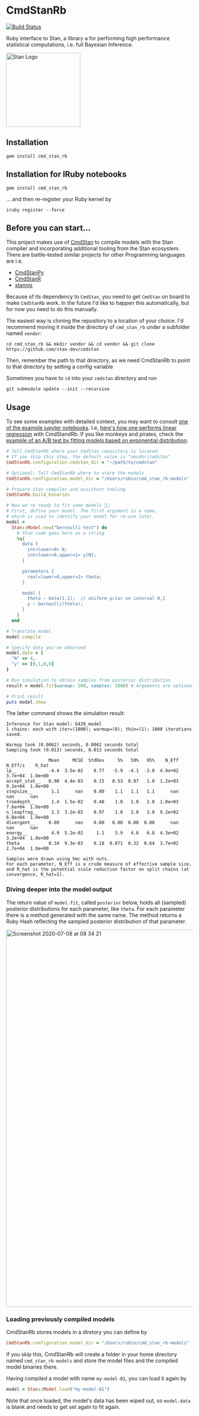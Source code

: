 # CmdStanRb
[![Build Status](https://travis-ci.org/rstammer/cmd_stan_rb.svg?branch=master)](https://travis-ci.org/rstammer/cmd_stan_rb)

Ruby interface to Stan, a library a for performing high performance statistical computations, i.e.
full Bayesian Inference.

<a href="https://mc-stan.org">
  <img src="https://raw.githubusercontent.com/stan-dev/logos/master/logo.png" width=200 alt="Stan Logo"/>
</a>


## Installation

    gem install cmd_stan_rb

## Installation for IRuby notebooks

    gem install cmd_stan_rb

… and then re-register your Ruby kernel by

    iruby register --force

## Before you can start…

This project makes use of [CmdStan](https://github.com/stan-dev/cmdstan) to compile models
with the Stan compiler and incorporating additional tooling from the Stan ecosystem. There
are battle-tested similar projects for other Programming languages are i.e.

  * [CmdStanPy](https://github.com/stan-dev/cmdstanpy)
  * [CmdStanR](https://github.com/stan-dev/cmdstanr)
  * [stannis](https://github.com/sakrejda/stannis])

Because of its dependency to `CmdStan`, you need to get `CmdStan` on board to
make `CmdStanRb` work. In the future I'd like to happen this automatically, but
for now you need to do this manually.

The easiest way is cloning the repository to a location of your choice. I'd
recommend moving it inside the directory of `cmd_stan_rb` under a subfolder
named `vendor`:


    cd cmd_stan_rb && mkdir vendor && cd vendor && git clone https://github.com/stan-dev/cmdstan

Then, remember the path to that directory, as we need CmdStanRb to point
to that directory by setting a config variable

Sometimes you have to `cd` into your `cmdstan` directory and run

    git submodule update --init --recursive

## Usage

To see some examples with detailed context, you may want to consult [one of the example jupyter notebooks](https://github.com/neumanrq/cmd_stan_rb/tree/master/examples). I.e, [here's how one performs linear regression](https://github.com/neumanrq/cmd_stan_rb/blob/master/examples/linear_regression.ipynb) with CmdStandRb. If you like monkeys and pirates, check the [example of an A/B test by fitting models based on exponential distribution](https://github.com/neumanrq/cmd_stan_rb/blob/master/examples/exponential.ipynb).

```Ruby
# Tell CmdStanRb where your CmdStan repository is located.
# If you skip this step, the default value is "vendor/cmdstan"
CmdStanRb.configuration.cmdstan_dir = "~/path/to/cmdstan"

# Optional: Tell CmdStanRb where to store the models
CmdStanRb.configuration.model_dir = "/Users/robin/cmd_stan_rb-models"

# Prepare Stan compiler and assistent tooling
CmdStanRb.build_binaries

# Now we're ready to fit some models 👨‍🔬
# First, define your model. The first argument is a name,
# which is used to identify your model for re-use later.
model =
  Stan::Model.new("bernoulli-test") do
    # Stan code goes here as a string
    %q{
      data {
        int<lower=0> N;
        int<lower=0,upper=1> y[N];
      }

      parameters {
        real<lower=0,upper=1> theta;
      }

      model {
        theta ~ beta(1,1);  // uniform prior on interval 0,1
        y ~ bernoulli(theta);
      }
    }
  end

# Translate model
model.compile

# Specify data you've observed
model.data = {
  "N" => 4,
  "y" => [0,1,0,0]
}

# Run simulation to obtain samples from posterior distribution
result = model.fit(warmup: 500, samples: 2000) # Arguments are optional

# Print result
puts model.show
```

The latter command shows the simulation result:


    Inference for Stan model: b439_model
    1 chains: each with iter=(1000); warmup=(0); thin=(1); 1000 iterations saved.

    Warmup took (0.0062) seconds, 0.0062 seconds total
    Sampling took (0.013) seconds, 0.013 seconds total

                    Mean     MCSE  StdDev     5%   50%   95%    N_Eff  N_Eff/s    R_hat
    lp__            -4.4  3.5e-02    0.77   -5.9  -4.1  -3.8  4.9e+02  3.7e+04  1.0e+00
    accept_stat__   0.90  4.4e-03    0.15   0.53  0.97   1.0  1.2e+03  9.2e+04  1.0e+00
    stepsize__       1.1      nan    0.00    1.1   1.1   1.1      nan      nan      nan
    treedepth__      1.4  1.5e-02    0.48    1.0   1.0   2.0  1.0e+03  7.6e+04  1.0e+00
    n_leapfrog__     2.3  3.2e-02    0.97    1.0   3.0   3.0  9.2e+02  6.8e+04  1.0e+00
    divergent__     0.00      nan    0.00   0.00  0.00  0.00      nan      nan      nan
    energy__         4.9  5.2e-02     1.1    3.9   4.6   6.8  4.3e+02  3.2e+04  1.0e+00
    theta           0.34  9.3e-03    0.18  0.071  0.32  0.64  3.7e+02  2.7e+04  1.0e+00

    Samples were drawn using hmc with nuts.
    For each parameter, N_Eff is a crude measure of effective sample size,
    and R_hat is the potential scale reduction factor on split chains (at
    convergence, R_hat=1).

### Diving deeper into the model output

The return value of `model.fit`, called `posterior` below, holds all (sampled) posterior distributions
for each parameter, like `theta`. For each parameter there is a method generated with the same name. The
method returns a Ruby Hash reflecting the sampled posterior distribution of that parameter.

<img width="1018" alt="Screenshot 2020-07-08 at 08 34 21" src="https://user-images.githubusercontent.com/3685123/86885606-d7e74580-c0f5-11ea-9586-975b90ea34dc.png">

### Loading previously compiled models

CmdStanRb stores models in a diretory you can define by

```Ruby
CmdStanRb.configuration.model_dir = "/Users/robin/cmd_stan_rb-models"
```

If you skip this, CmdStanRb will create a folder in your home directory named `cmd_stan_rb-models` and store
the model files and the compiled model binaries there.

Having compiled a model with name `my-model-01`, you can load it again by

```Ruby
model = Stan::Model.load("my-model-01")
```

Note that once loaded, the model's data has been wiped out, so `model.data` is blank and
needs to get set again to fit again.
